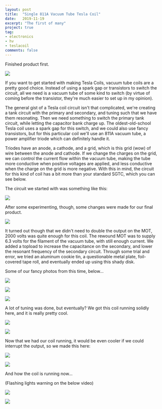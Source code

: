 ```yaml
---
layout: post
title:  "Single 811A Vacuum Tube Tesla Coil"
date:   2019-11-19
excerpt: "The first of many"
project: true
tag:
- electronics
- hv
- teslacoil
comments: false
---
```


Finished product first.

![](https://ctychen.github.io/assets/images/vttcspinner.gif)


If you want to get started with making Tesla Coils, vacuum tube coils are a pretty good choice.
Instead of using a spark gap or transistors to switch the circuit, all we need is a vacuum tube of some
kind to switch (by virtue of coming before the transistor, they're much easier to set up in my opinion).


The general gist of a Tesla coil circuit isn't that complicated, we're creating a tank circuit with the primary and secondary, and tuning such that we have them resonating. Then we need something to switch the primary tank circuit,
while letting the capacitor bank charge up. The oldest-old-school Tesla coil uses a spark gap for this switch, and we
could also use fancy transistors, but for this particular coil we'll use an 811A vacuum tube, a power amplifier triode which can definitely handle it.


Triodes have an anode, a cathode, and a grid, which is this grid (wow) of wire between the anode and cathode. If we change the charges on the grid, we can control the current flow within the vacuum tube, making the tube more conductive when positive voltages are applied, and less conductive when the charge on the grid is more negative.
With this in mind, the circuit for this kind of coil has a bit more than your standard SGTC, which you can see below.


The circuit we started with was something like this:

![](https://ctychen.github.io/assets/images/circuitdiagramvttc.jpg)


After some experimenting, though, some changes were made for our final product.

![](https://ctychen.github.io/assets/images/circuitvttc.jpg)


It turned out though that we didn't need to double the output on the MOT, 2000 volts was quite enough for this coil.
The rewound MOT was to supply 6.3 volts for the filament of the vacuum tube, with still enough current.
We added a topload to increase the capacitance on the secondary, and lower the resonant frequency of the secondary circuit. Through some trial and error, we tried an aluminum
cookie tin, a questionable metal plate, foil-covered tape roll, and eventually ended up using this shady disk.


Some of our fancy photos from this time, below...


![](https://ctychen.github.io/assets/images/vttctrial1.jpg)


![](https://ctychen.github.io/assets/images/vttctrial2.jpg)


![](https://ctychen.github.io/assets/images/vttctrial3.jpg)


A lot of tuning was done, but eventually? We got this coil running solidly here, and it is really pretty cool.


![](https://ctychen.github.io/assets/images/vttc1.gif)


![](https://ctychen.github.io/assets/images/vttc2.gif)



Now that we had our coil running, it would be even cooler if we could interrupt the output, so we made this
here:


![](https://ctychen.github.io/assets/images/interrupterfront.jpg)


![](https://ctychen.github.io/assets/images/interrupterback.jpg)


And how the coil is running now...


(Flashing lights warning on the below video)


![](https://ctychen.github.io/assets/images/flashing.gif)


![](https://ctychen.github.io/assets/images/morevttc1.jpg)
